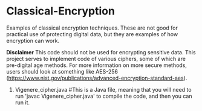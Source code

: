 # Classical-Encryption
Examples of classical encryption techniques.  These are not good for practical use of protecting digital data, but they are examples of how encryption can work.

**Disclaimer** This code should not be used for encrypting sensitive data.  This project serves to implement code of various ciphers, some of which are pre-digital age methods.  For more information on more secure methods, users should look at something like AES-256 (https://www.nist.gov/publications/advanced-encryption-standard-aes). 

1) Vigenere_cipher.java
#This is a Java file, meaning that you will need to run 'javac Vigenere_cipher.java' to compile the code, and then you can run it. 
